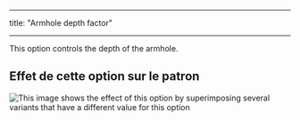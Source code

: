 - - -
title: "Armhole depth factor"
- - -

This option controls the depth of the armhole.

## Effet de cette option sur le patron

![This image shows the effect of this option by superimposing several variants that have a different value for this option](yuri_armholedepthfactor_sample.svg "Effect of this option on the pattern")
